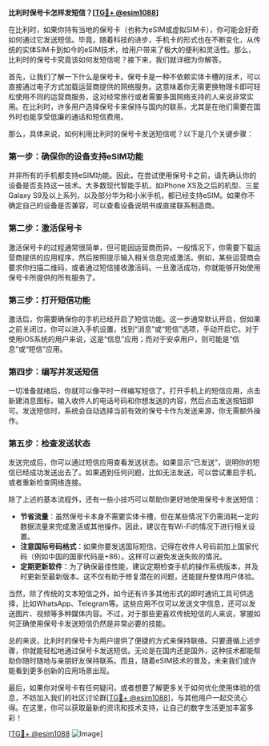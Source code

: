 **比利时保号卡怎样发短信？[[TG💪+ @esim1088](https://t.me/s/esim1088)]**

在比利时，如果你持有当地的保号卡（也称为eSIM或虚拟SIM卡），你可能会好奇如何通过它发送短信。毕竟，随着科技的进步，手机卡的形式也在不断变化，从传统的实体SIM卡到如今的eSIM技术，给用户带来了极大的便利和灵活性。那么，比利时的保号卡究竟该如何发短信呢？接下来，我们就详细为你解答。

首先，让我们了解一下什么是保号卡。保号卡是一种不依赖实体卡槽的技术，可以直接通过电子方式加载运营商提供的网络服务。这意味着你无需更换物理卡即可轻松使用不同的运营商服务，这对经常旅行或者需要多国网络支持的人来说非常实用。在比利时，许多用户选择保号卡来保持与国内的联系，尤其是在他们需要在国外时也能享受低廉的通话和短信费用。

那么，具体来说，如何利用比利时的保号卡发送短信呢？以下是几个关键步骤：

### **第一步：确保你的设备支持eSIM功能**
并非所有的手机都支持eSIM功能。因此，在尝试使用保号卡之前，请先确认你的设备是否支持这一技术。大多数现代智能手机，如iPhone XS及之后的机型、三星Galaxy S9及以上系列，以及部分华为和小米手机，都已经支持eSIM。如果你不确定自己的设备是否兼容，可以查看设备说明书或直接联系制造商。

### **第二步：激活保号卡**
激活保号卡的过程通常很简单，但可能因运营商而异。一般情况下，你需要下载运营商提供的应用程序，然后按照提示输入相关信息完成激活。例如，某些运营商会要求你扫描二维码，或者通过短信接收激活码。一旦激活成功，你就能够开始使用保号卡所提供的所有服务了。

### **第三步：打开短信功能**
激活后，你需要确保你的手机已经开启了短信功能。这一步通常默认开启，但如果之前关闭过，你可以进入手机设置，找到“消息”或“短信”选项，手动开启它。对于使用iOS系统的用户来说，这是“信息”应用；而对于安卓用户，则可能是“信息”或“短信”应用。

### **第四步：编写并发送短信**
一切准备就绪后，你就可以像平时一样编写短信了。打开手机上的短信应用，点击新建消息图标，输入收件人的电话号码和你想发送的内容，然后点击发送按钮即可。发送短信时，系统会自动选择当前有效的保号卡作为发送来源，你无需额外操作。

### **第五步：检查发送状态**
发送完成后，你可以通过短信应用查看发送状态。如果显示“已发送”，说明你的短信已经成功发送出去了。如果遇到任何问题，比如无法发送，可以尝试重启手机，或者重新检查网络连接。

除了上述的基本流程外，还有一些小技巧可以帮助你更好地使用保号卡发送短信：

- **节省流量**：虽然保号卡本身不需要实体卡槽，但在某些情况下仍需消耗一定的数据流量来完成激活或其他操作。因此，建议在有Wi-Fi的情况下进行相关设置。
- **注意国际号码格式**：如果你要发送国际短信，记得在收件人号码前加上国家代码（例如中国的国家代码是+86）。这样可以避免发送失败的情况。
- **定期更新软件**：为了确保最佳性能，建议定期检查手机的操作系统版本，并及时更新至最新版本。这不仅有助于修复潜在的问题，还能提升整体用户体验。

当然，除了传统的文本短信之外，如今还有许多其他形式的即时通讯工具可供选择，比如WhatsApp、Telegram等。这些应用不仅可以发送文字信息，还可以发送图片、视频等多种媒体内容。不过，对于那些更喜欢传统短信的人来说，掌握如何正确使用保号卡发送短信仍然是非常必要的技能。

总的来说，比利时的保号卡为用户提供了便捷的方式来保持联络。只要遵循上述步骤，你就能轻松地通过保号卡发送短信。无论是在国内还是国外，这种技术都能帮助你随时随地与亲朋好友保持联系。而且，随着eSIM技术的普及，未来我们或许能看到更多创新的应用场景出现。

最后，如果你对保号卡有任何疑问，或者想要了解更多关于如何优化使用体验的信息，不妨加入我们的社区讨论群[[TG💪+ @esim1088](https://t.me/s/esim1088)]，与其他用户一起交流心得。在这里，你可以获取最新的资讯和技术支持，让自己的数字生活更加丰富多彩！

[[TG💪+ @esim1088](https://t.me/s/esim1088) ![Image](https://i.postimg.cc/4NQfJmqS/Snipaste-2025-05-13-00-14-12.png)]